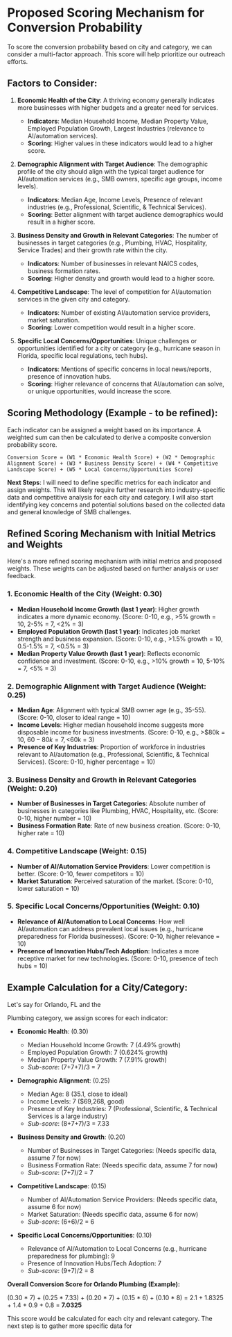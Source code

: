 
# Proposed Scoring Mechanism for Conversion Probability

To score the conversion probability based on city and category, we can consider a multi-factor approach. This score will help prioritize our outreach efforts.

## Factors to Consider:

1.  **Economic Health of the City**: A thriving economy generally indicates more businesses with higher budgets and a greater need for services.
    -   **Indicators**: Median Household Income, Median Property Value, Employed Population Growth, Largest Industries (relevance to AI/automation services).
    -   **Scoring**: Higher values in these indicators would lead to a higher score.

2.  **Demographic Alignment with Target Audience**: The demographic profile of the city should align with the typical target audience for AI/automation services (e.g., SMB owners, specific age groups, income levels).
    -   **Indicators**: Median Age, Income Levels, Presence of relevant industries (e.g., Professional, Scientific, & Technical Services).
    -   **Scoring**: Better alignment with target audience demographics would result in a higher score.

3.  **Business Density and Growth in Relevant Categories**: The number of businesses in target categories (e.g., Plumbing, HVAC, Hospitality, Service Trades) and their growth rate within the city.
    -   **Indicators**: Number of businesses in relevant NAICS codes, business formation rates.
    -   **Scoring**: Higher density and growth would lead to a higher score.

4.  **Competitive Landscape**: The level of competition for AI/automation services in the given city and category.
    -   **Indicators**: Number of existing AI/automation service providers, market saturation.
    -   **Scoring**: Lower competition would result in a higher score.

5.  **Specific Local Concerns/Opportunities**: Unique challenges or opportunities identified for a city or category (e.g., hurricane season in Florida, specific local regulations, tech hubs).
    -   **Indicators**: Mentions of specific concerns in local news/reports, presence of innovation hubs.
    -   **Scoring**: Higher relevance of concerns that AI/automation can solve, or unique opportunities, would increase the score.

## Scoring Methodology (Example - to be refined):

Each indicator can be assigned a weight based on its importance. A weighted sum can then be calculated to derive a composite conversion probability score.

```
Conversion Score = (W1 * Economic Health Score) + (W2 * Demographic Alignment Score) + (W3 * Business Density Score) + (W4 * Competitive Landscape Score) + (W5 * Local Concerns/Opportunities Score)
```

**Next Steps**: I will need to define specific metrics for each indicator and assign weights. This will likely require further research into industry-specific data and competitive analysis for each city and category. I will also start identifying key concerns and potential solutions based on the collected data and general knowledge of SMB challenges.



## Refined Scoring Mechanism with Initial Metrics and Weights

Here's a more refined scoring mechanism with initial metrics and proposed weights. These weights can be adjusted based on further analysis or user feedback.

### 1. Economic Health of the City (Weight: 0.30)
- **Median Household Income Growth (last 1 year)**: Higher growth indicates a more dynamic economy. (Score: 0-10, e.g., >5% growth = 10, 2-5% = 7, <2% = 3)
- **Employed Population Growth (last 1 year)**: Indicates job market strength and business expansion. (Score: 0-10, e.g., >1.5% growth = 10, 0.5-1.5% = 7, <0.5% = 3)
- **Median Property Value Growth (last 1 year)**: Reflects economic confidence and investment. (Score: 0-10, e.g., >10% growth = 10, 5-10% = 7, <5% = 3)

### 2. Demographic Alignment with Target Audience (Weight: 0.25)
- **Median Age**: Alignment with typical SMB owner age (e.g., 35-55). (Score: 0-10, closer to ideal range = 10)
- **Income Levels**: Higher median household income suggests more disposable income for business investments. (Score: 0-10, e.g., >$80k = 10, $60-80k = 7, <$60k = 3)
- **Presence of Key Industries**: Proportion of workforce in industries relevant to AI/automation (e.g., Professional, Scientific, & Technical Services). (Score: 0-10, higher percentage = 10)

### 3. Business Density and Growth in Relevant Categories (Weight: 0.20)
- **Number of Businesses in Target Categories**: Absolute number of businesses in categories like Plumbing, HVAC, Hospitality, etc. (Score: 0-10, higher number = 10)
- **Business Formation Rate**: Rate of new business creation. (Score: 0-10, higher rate = 10)

### 4. Competitive Landscape (Weight: 0.15)
- **Number of AI/Automation Service Providers**: Lower competition is better. (Score: 0-10, fewer competitors = 10)
- **Market Saturation**: Perceived saturation of the market. (Score: 0-10, lower saturation = 10)

### 5. Specific Local Concerns/Opportunities (Weight: 0.10)
- **Relevance of AI/Automation to Local Concerns**: How well AI/automation can address prevalent local issues (e.g., hurricane preparedness for Florida businesses). (Score: 0-10, higher relevance = 10)
- **Presence of Innovation Hubs/Tech Adoption**: Indicates a more receptive market for new technologies. (Score: 0-10, presence of tech hubs = 10)

## Example Calculation for a City/Category:

Let's say for Orlando, FL and the 


Plumbing category, we assign scores for each indicator:

-   **Economic Health**: (0.30)
    -   Median Household Income Growth: 7 (4.49% growth)
    -   Employed Population Growth: 7 (0.624% growth)
    -   Median Property Value Growth: 7 (7.91% growth)
    -   *Sub-score*: (7+7+7)/3 = 7

-   **Demographic Alignment**: (0.25)
    -   Median Age: 8 (35.1, close to ideal)
    -   Income Levels: 7 ($69,268, good)
    -   Presence of Key Industries: 7 (Professional, Scientific, & Technical Services is a large industry)
    -   *Sub-score*: (8+7+7)/3 = 7.33

-   **Business Density and Growth**: (0.20)
    -   Number of Businesses in Target Categories: (Needs specific data, assume 7 for now)
    -   Business Formation Rate: (Needs specific data, assume 7 for now)
    -   *Sub-score*: (7+7)/2 = 7

-   **Competitive Landscape**: (0.15)
    -   Number of AI/Automation Service Providers: (Needs specific data, assume 6 for now)
    -   Market Saturation: (Needs specific data, assume 6 for now)
    -   *Sub-score*: (6+6)/2 = 6

-   **Specific Local Concerns/Opportunities**: (0.10)
    -   Relevance of AI/Automation to Local Concerns (e.g., hurricane preparedness for plumbing): 9
    -   Presence of Innovation Hubs/Tech Adoption: 7
    -   *Sub-score*: (9+7)/2 = 8

**Overall Conversion Score for Orlando Plumbing (Example):**

(0.30 * 7) + (0.25 * 7.33) + (0.20 * 7) + (0.15 * 6) + (0.10 * 8) =
2.1 + 1.8325 + 1.4 + 0.9 + 0.8 = **7.0325**

This score would be calculated for each city and relevant category. The next step is to gather more specific data for 


